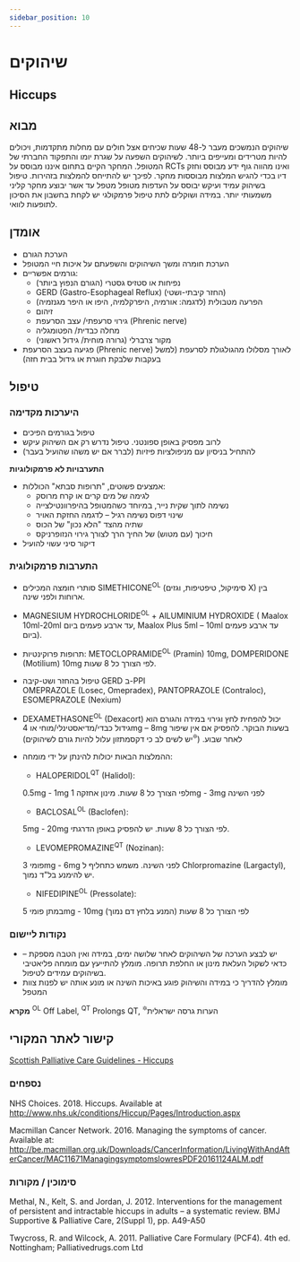 ```yaml
---
sidebar_position: 10
---
```


# שיהוקים
## Hiccups

## מבוא

שיהוקים הנמשכים מעבר ל-48 שעות שכיחים אצל חולים עם מחלות מתקדמות, ויכולים להיות מטרידים ומעייפים ביותר. לשיהוקים השפעה על שגרת יומו והתפקוד  החברתי של המטופל. המחקר הקיים בתחום איננו מבוסס על RCTs ואינו מהווה גוף ידע מבוסס וחזק דיו בכדי להגיש המלצות מבוססות מחקר. לפיכך יש להתייחס להמלצות בזהירות. טיפול בשיהוק עמיד ועיקש יבוסס על העדפות מטופל מטפל עד אשר יבוצע מחקר קליני משמעותי יותר. במידה ושוקלים לתת טיפול פרמקולגי יש לקחת בחשבון את הסיכון לתופעות לוואי.

## אומדן
-	הערכת הגורם
-	הערכת חומרה ומשך השיהוקים והשפעתם על איכות חיי המטופל
-	גורמים אפשריים:
    - נפיחות או סטזיס גסטרי (הגורם הנפוץ ביותר)
    - GERD (Gastro-Esophageal Reflux) (החזר קיבתי-ושטי)
    - הפרעה מטבולית (לדגמה: אורמיה, היפרקלמיה, היפו או היפר מגנזמיה)
    - זיהום
    - גירוי סרעפתי/ עצב הסרעפת (Phrenic nerve)
    - מחלה כבדית/ הפטומגליה
    - מקור צרברלי (גרורה מוחית/ גידול ראשוני)
-	פגיעה בעצב הסרעפת (Phrenic nerve) לאורך מסלולו מהגולגולת לסרעפת (למשל בעקבות שלבקת חוגרת או גידול בבית חזה)

## טיפול
### היערכות מקדימה
-	טיפול בגורמים הפיכים
-	לרוב מפסיק באופן ספונטני. טיפול נדרש רק אם השיהוק עיקש
-	להתחיל בניסיון עם מניפולציות פיזיות (לברר אם יש משהו שהועיל בעבר)

**התערבויות לא פרמקולוגיות**
-	אמצעים פשוטים, "תרופות סבתא" הכוללות:
    - לגימה של מים קרים או קרח מרוסק
    - נשימה לתוך שקית נייר, במיוחד כשהמטופל בהיפרוונטילצייה
    - שינוי דפוס נשימה רגיל – לדגמה החזקת האויר
    - שתיה מהצד "הלא נכון" של הכוס
    - חיכוך (עם  מטוש) של החיך הרך לצורך גירוי הנזופרניקס
-	דיקור סיני עשוי להועיל

### התערבות פרמקולוגית
 
-	סותרי חומצה המכילים  SIMETHICONE<sup>OL</sup> (סימיקול, טיפטיפות, וגזים X) בין ארוחות ולפני שינה.
-	 MAGNESIUM HYDROCHLORIDE<sup>OL</sup> + AlLUMINIUM HYDROXIDE ( Maalox 10ml-20ml עד ארבע פעמים ביום, Maalox Plus 5ml – 10ml עד ארבע פעמים ביום).
-	תרופות פרוקינטיות:
 METOCLOPRAMIDE<sup>OL</sup> (Pramin) 10mg, DOMPERIDONE (Motilium) 10mg לפי הצורך כל 8 שעות.
-	טיפול בהחזר ושט-קיבה  GERD ב-PPI  
  OMEPRAZOLE (Losec, Omepradex), PANTOPRAZOLE (Contraloc), ESOMEPRAZOLE (Nexium)
-	DEXAMETHASONE<sup>OL</sup> (Dexacort) יכול להפחית לחץ וגירוי במידה והגורם הוא גידול כבדי/מדיאסטינלי/מוחי או 4mg – 8mg בשעות הבוקר. להפסיק אם אין שיפור לאחר שבוע. (<sup>🔯</sup>יש לשים לב כי דקסמתזון עלול להיות גורם לשיהוקים)
-	ההמלצות הבאות יכולות להינתן על ידי מומחה:
    - HALOPERIDOL<sup>QT</sup> (Halidol):  

     0.5mg - 1mg לפי הצורך כל 8 שעות. מינון אחזקה 1mg - 3mg לפני השינה 
      
    - BACLOSAL<sup>OL</sup> (Baclofen):  

     5mg - 20mg לפי הצורך כל 8 שעות. יש להפסיק באופן הדרגתי.
    - LEVOMEPROMAZINE<sup>QT</sup> (Nozinan):  

     פומי 3mg - 6mg לפני השינה. משמש כתחליף ל Chlorpromazine (Largactyl), יש להימנע בל"ד נמוך.
    - NIFEDIPINE<sup>OL</sup> (Pressolate):  

     במתן פומי 5mg - 10mg לפי הצורך כל 8 שעות (המנע בלחץ דם נמוך)

### נקודות ליישום
-	יש לבצע הערכה של השיהוקים לאחר שלושה ימים, במידה ואין הטבה מספקת – כדאי לשקול העלאת מינון או החלפת תרופה. מומלץ להתייעץ עם מומחה פליאטיבי בשיהוקים עמידים לטיפול.
-	מומלץ להדריך כי במידה והשיהוק פוגע באיכות השינה או מונע אותה יש לפנות צוות  המטפל
  

**מקרא**
<sup>OL</sup> Off Label, <sup>QT</sup> Prolongs QT, <sup>🔯</sup>הערות גרסה ישראלית 

## קישור לאתר המקורי
[Scottish Palliative Care Guidelines - Hiccups](https://rightdecisions.scot.nhs.uk/scottish-palliative-care-guidelines/symptom-control/hiccups)


### נספחים
NHS Choices. 2018. Hiccups. Available at http://www.nhs.uk/conditions/Hiccup/Pages/Introduction.aspx  

Macmillan Cancer Network. 2016. Managing the symptoms of cancer. Available at: http://be.macmillan.org.uk/Downloads/CancerInformation/LivingWithAndAfterCancer/MAC11671ManagingsymptomslowresPDF20161124ALM.pdf

### סימוכין / מקורות
Methal, N., Kelt, S. and Jordan, J. 2012. Interventions for the management of persistent and intractable hiccups in adults – a systematic review. BMJ Supportive & Palliative Care, 2(Suppl 1), pp. A49-A50  

Twycross, R. and Wilcock, A. 2011. Palliative Care Formulary (PCF4). 4th ed. Nottingham; Palliativedrugs.com Ltd



